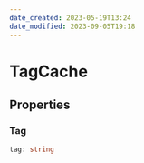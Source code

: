 ```yaml
---
date_created: 2023-05-19T13:24
date_modified: 2023-09-05T19:18
---
```

# TagCache

## Properties

### Tag

```ts
tag: string
```
